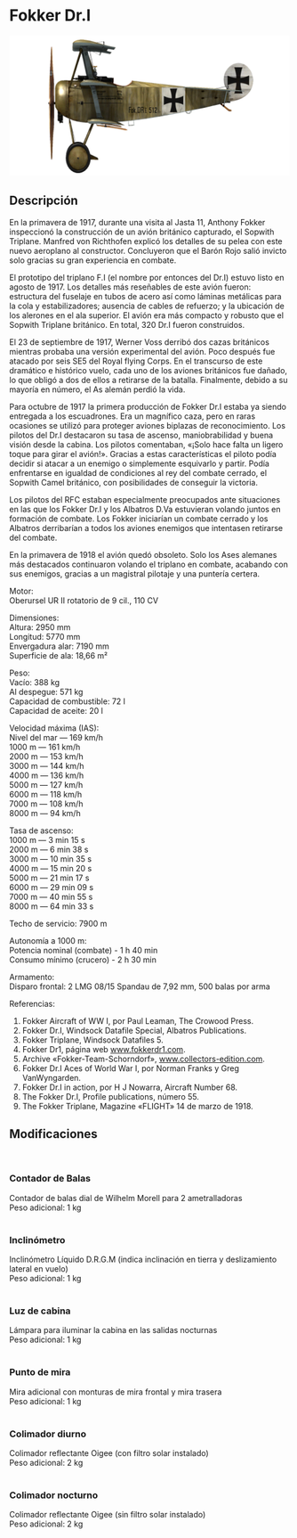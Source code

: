 # Fokker Dr.I  
  
![fokkerdr1](../images/fokkerdr1.png)  
  
## Descripción  
  
En la primavera de 1917, durante una visita al Jasta 11, Anthony Fokker inspeccionó la construcción de un avión británico capturado, el Sopwith Triplane. Manfred von Richthofen explicó los detalles de su pelea con este nuevo aeroplano al constructor. Concluyeron que el Barón Rojo salió invicto solo gracias su gran experiencia en combate.  
  
El prototipo del triplano F.I (el nombre por entonces del Dr.I) estuvo listo en agosto de 1917. Los detalles más reseñables de este avión fueron: estructura del fuselaje en tubos de acero así como láminas metálicas para la cola y estabilizadores; ausencia de cables de refuerzo; y la ubicación de los alerones en el ala superior. El avión era más compacto y robusto que el Sopwith Triplane británico. En total, 320 Dr.I fueron construidos.  
  
El 23 de septiembre de 1917, Werner Voss derribó dos cazas británicos mientras probaba una versión experimental del avión. Poco después fue atacado por seis SE5 del Royal flying Corps. En el transcurso de este dramático e histórico vuelo, cada uno de los aviones británicos fue dañado, lo que obligó a dos de ellos a retirarse de la batalla. Finalmente, debido a su mayoría en número, el As alemán perdió la vida.  
  
Para octubre de 1917 la primera producción de Fokker Dr.I estaba ya siendo entregada a los escuadrones. Era un magnífico caza, pero en raras ocasiones se utilizó para proteger aviones biplazas de reconocimiento. Los pilotos del Dr.I destacaron su tasa de ascenso, maniobrabilidad y buena visión desde la cabina. Los pilotos comentaban, «¡Solo hace falta un ligero toque para girar el avión!». Gracias a estas características el piloto podía decidir si atacar a un enemigo o simplemente esquivarlo y partir. Podía enfrentarse en igualdad de condiciones al rey del combate cerrado, el Sopwith Camel británico, con posibilidades de conseguir la victoria.  
  
Los pilotos del RFC estaban especialmente preocupados ante situaciones en las que los Fokker Dr.I y los Albatros D.Va estuvieran volando juntos en formación de combate. Los Fokker iniciarían un combate cerrado y los Albatros derribarían a todos los aviones enemigos que intentasen retirarse del combate.  
  
En la primavera de 1918 el avión quedó obsoleto. Solo los Ases alemanes más destacados continuaron volando el triplano en combate, acabando con sus enemigos, gracias a un magistral pilotaje y una puntería certera.  
  
  
Motor:  
Oberursel UR II rotatorio de 9 cil., 110 CV  
  
Dimensiones:  
Altura: 2950 mm  
Longitud: 5770 mm  
Envergadura alar: 7190 mm  
Superficie de ala: 18,66 m²  
  
Peso:  
Vacío: 388 kg  
Al despegue: 571 kg  
Capacidad de combustible: 72 l  
Capacidad de aceite: 20 l  
  
Velocidad máxima (IAS):  
Nivel del mar — 169 km/h  
1000 m — 161 km/h  
2000 m — 153 km/h  
3000 m — 144 km/h  
4000 m — 136 km/h  
5000 m — 127 km/h  
6000 m — 118 km/h  
7000 m — 108 km/h  
8000 m — 94 km/h  
  
Tasa de ascenso:  
1000 m —  3 min 15 s  
2000 m —  6 min 38 s  
3000 m — 10 min 35 s  
4000 m — 15 min 20 s  
5000 m — 21 min 17 s  
6000 m — 29 min 09 s  
7000 m — 40 min 55 s  
8000 m — 64 min 33 s  
  
Techo de servicio: 7900 m  
  
Autonomía a 1000 m:  
Potencia nominal (combate) - 1 h 40 min  
Consumo mínimo (crucero) - 2 h 30 min  
  
Armamento:  
Disparo frontal: 2 LMG 08/15 Spandau de 7,92 mm, 500 balas por arma  
  
Referencias:  
1) Fokker Aircraft of WW I, por Paul Leaman, The Crowood Press.  
2) Fokker Dr.I, Windsock Datafile Special, Albatros Publications.  
3) Fokker Triplane, Windsock Datafiles 5.  
4) Fokker Dr1, página web www.fokkerdr1.com.  
5) Archive «Fokker-Team-Schorndorf», www.collectors-edition.com.  
6) Fokker Dr.I Aces of World War I, por Norman Franks y Greg VanWyngarden.  
7) Fokker Dr.I in action, por H J Nowarra, Aircraft Number 68.  
8) The Fokker Dr.I, Profile publications, número 55.  
9) The Fokker Triplane, Magazine «FLIGHT» 14 de marzo de 1918.  
  
## Modificaciones  
  ﻿
  
### Contador de Balas  
  
Contador de balas dial de Wilhelm Morell para 2 ametralladoras  
Peso adicional: 1 kg  
  ﻿
  
### Inclinómetro  
  
Inclinómetro Líquido D.R.G.M (indica inclinación en tierra y deslizamiento lateral en vuelo)  
Peso adicional: 1 kg  
  ﻿
  
### Luz de cabina  
  
Lámpara para iluminar la cabina en las salidas nocturnas  
Peso adicional: 1 kg  
  ﻿
  
### Punto de mira  
  
Mira adicional con monturas de mira frontal y mira trasera  
Peso adicional: 1 kg  
  ﻿
  
### Colimador diurno  
  
Colimador reflectante Oigee (con filtro solar instalado)  
Peso adicional: 2 kg  
  ﻿
  
### Colimador nocturno  
  
Colimador reflectante Oigee (sin filtro solar instalado)  
Peso adicional: 2 kg  
